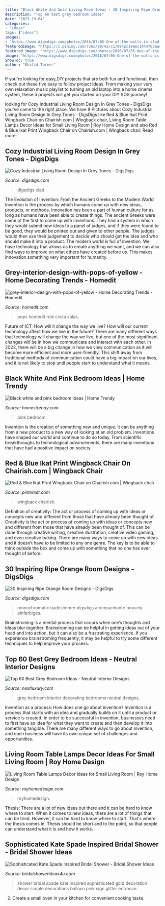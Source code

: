 ```yaml
---
title: "Black White And Gold Living Room Ideas : 30 Inspiring Ripe Orange Room Designs"
description: "Top 60 best grey bedroom ideas"
date: "2023-10-04"
categories:
- "ideas"
tags: ["ideas"]
images:
- "https://www.digsdigs.com/photos/2016/07/05-One-of-the-walls-is-clad-in-white-brick-775x1264.jpg"
featuredImage: "https://i.pinimg.com/736x/89/42/c1/8942c19aec1444763aa4c9404884eb2f--ikat-print-wingback-chairs.jpg"
featured_image: "https://www.digsdigs.com/photos/2016/07/05-One-of-the-walls-is-clad-in-white-brick-775x1264.jpg"
image: "https://www.digsdigs.com/photos/2016/07/05-One-of-the-walls-is-clad-in-white-brick-775x1264.jpg"
ShowToc: true
author: "Khalid Turner"
---
```



If you're looking for easy,DIY projects that are both fun and functional, then check out these five easy to follow project Ideas. From making your very own relaxation music playlist to turning an old laptop into a home cinema system, these 5 projects will get you started on your DIY SOS journey!

	

		
looking for Cozy Industrial Living Room Design In Grey Tones - DigsDigs you've came to the right place. We have 8 Pictures about Cozy Industrial Living Room Design In Grey Tones - DigsDigs like Red &amp; Blue Ikat Print Wingback Chair on Chairish.com | Wingback chair, Living Room Table Lamps Decor Ideas for Small Living Room | Roy Home Design and also Red &amp; Blue Ikat Print Wingback Chair on Chairish.com | Wingback chair. Read more:
		
    
## Cozy Industrial Living Room Design In Grey Tones - DigsDigs

<img loading=lazy src="https://www.digsdigs.com/photos/2016/07/05-One-of-the-walls-is-clad-in-white-brick-775x1264.jpg" onerror="this.onerror=null;this.src='https://tse4.mm.bing.net/th?id=OIP.ycteRiIxFoq3JYh3LTSjeAHaMF&amp;pid=15.1';" alt="Cozy Industrial Living Room Design In Grey Tones - DigsDigs">

_Source: digsdigs.com_

>digsdigs clad. 

	

The Evolution of Invention: From the Ancient Greeks to the Modern World
Invention is the process by which humans come up with new ideas, products, or methods. Innovation has been a part of human culture for as long as humans have been able to create things. The ancient Greeks were some of the first to come up with inventions. They had a system in which they would submit new ideas to a panel of judges, and if they were found to be good, they would be printed out and given to other people. The judges would then use their judgement to decide who should get the idea and who should make it into a product.
The modern world is full of invention. We have technology that allows us to create anything we want, and we can also find ways to improve on what others have created before us. This makes innovation something very important for humanity.

    
## Grey-interior-design-with-pops-of-yellow - Home Decorating Trends - Homedit

<img loading=lazy src="http://cdn.homedit.com/wp-content/uploads/2012/01/grey-interior-design-with-pops-of-yellow-659x1024.jpg" onerror="this.onerror=null;this.src='https://tse1.mm.bing.net/th?id=OIP.xiOxhCzT1JpTkgvXNntCbwHaLg&amp;pid=15.1';" alt="grey-interior-design-with-pops-of-yellow - Home Decorating Trends - Homedit">

_Source: homedit.com_

>pops homedit role cinza salas. 

	

Future of ICT: How will it change the way we live?
How will our current technology affect how we live in the future? 
There are many different ways that technology will change the way we live, but one of the most significant changes will be in how we communicate and interact with each other. In 2022, there will be a big change in how we view communication as it will become more efficient and more user-friendly. This shift away from traditional methods of communication could have a big impact on our lives, and it is not likely to stop until people start to understand what it means.

    
## Black White And Pink Bedroom Ideas | Home Trendy

<img loading=lazy src="https://homestrendy.com/wp-content/uploads/2012/04/black-white-and-pink-bedroom-ideas.jpg" onerror="this.onerror=null;this.src='https://tse1.mm.bing.net/th?id=OIP.04cyEZMuGqFux-RvreHbrAHaJ4&amp;pid=15.1';" alt="Black white and pink bedroom ideas | Home Trendy">

_Source: homestrendy.com_

>pink bedroom. 

	

Invention is the creation of something new and unique. It can be anything from a new product to a new way of looking at an old problem. Inventions have shaped our world and continue to do so today. From scientific breakthroughs to technological advancements, there are many inventions that have had a positive impact on society.

    
## Red &amp; Blue Ikat Print Wingback Chair On Chairish.com | Wingback Chair

<img loading=lazy src="https://i.pinimg.com/736x/89/42/c1/8942c19aec1444763aa4c9404884eb2f--ikat-print-wingback-chairs.jpg" onerror="this.onerror=null;this.src='https://tse4.mm.bing.net/th?id=OIP.cYvsj7Nu26oM2BhigcjQQQHaJ3&amp;pid=15.1';" alt="Red &amp; Blue Ikat Print Wingback Chair on Chairish.com | Wingback chair">

_Source: pinterest.com_

>wingback chairish. 

	

Definition of creativity: The act or process of coming up with ideas or concepts new and different from those that have already been thought of
Creativity is the act or process of coming up with ideas or concepts new and different from those that have already been thought of. This can be done through creative writing, creative illustration, creative video gaming, and even creative baking. There are many ways to come up with new ideas and it doesn’t have to be limited to any one genre. The key is to be able to think outside the box and come up with something that no one has ever thought of before.

    
## 30 Inspiring Ripe Orange Room Designs - DigsDigs

<img loading=lazy src="https://www.digsdigs.com/photos/bright-and-inspiring-orange-room-designs-18.jpg" onerror="this.onerror=null;this.src='https://tse3.mm.bing.net/th?id=OIP.7PK3Cf_wPfMezy1qKjPLfAHaJ-&amp;pid=15.1';" alt="30 Inspiring Ripe Orange Room Designs - DigsDigs">

_Source: digsdigs.com_

>monochromatic badezimmer digsdigs acompanhante housely einfarbiges. 

	

Brainstroming is a mental process that occurs when one’s thoughts and ideas blur together. Brainstroming can be helpful in getting ideas out of your head and into action, but it can also be a frustrating experience. If you experience brainstroming frequently, it may be helpful to try some different techniques to help improve your process.

    
## Top 60 Best Grey Bedroom Ideas - Neutral Interior Designs

<img loading=lazy src="http://nextluxury.com/wp-content/uploads/decorating-ideas-for-grey-bedrooms.jpg" onerror="this.onerror=null;this.src='https://tse2.mm.bing.net/th?id=OIP.qiM04GG8tsVU47z16fwUAgAAAA&amp;pid=15.1';" alt="Top 60 Best Grey Bedroom Ideas - Neutral Interior Designs">

_Source: nextluxury.com_

>grey bedroom interior decorating bedrooms neutral designs. 

	

Invention as a process: How does one go about invention?
Invention is a process that starts with an idea and gradually builds on it until a product or service is created. In order to be successful in invention, businesses need to first have an idea for what they want to create and then develop it into something tangible. There are many different ways to go about invention, and each business will have its own unique set of challenges and opportunities.

    
## Living Room Table Lamps Decor Ideas For Small Living Room | Roy Home Design

<img loading=lazy src="http://www.royhomedesign.com/wp-content/uploads/2017/05/vintange-living-room-table-lamps-for-desk-lights-decor-775x551.jpg" onerror="this.onerror=null;this.src='https://tse3.mm.bing.net/th?id=OIP.Um8ckPEiov2gWg2NLMZT1AHaFQ&amp;pid=15.1';" alt="Living Room Table Lamps Decor Ideas for Small Living Room | Roy Home Design">

_Source: royhomedesign.com_

>royhomedesign. 

	

Thesis: There are a lot of new ideas out there and it can be hard to know where to start.
When it comes to new ideas, there are a lot of things that can be tried. However, it can be hard to know where to start. That's where the thesis comes in. Thesis should be short and to the point, so that people can understand what it is and how it works.

    
## Sophisticated Kate Spade Inspired Bridal Shower - Bridal Shower Ideas

<img loading=lazy src="http://www.bridalshowerideas4u.com/wp-content/uploads/2016/05/Sophisticated-Kate-Spade-Inspired-Bridal-Shower-Glitter-Balloon-600x900.jpg" onerror="this.onerror=null;this.src='https://tse2.mm.bing.net/th?id=OIP.ZFA70pDuxEYHytlbn4s1qQHaLH&amp;pid=15.1';" alt="Sophisticated Kate Spade Inspired Bridal Shower - Bridal Shower Ideas">

_Source: bridalshowerideas4u.com_

>shower bridal spade kate inspired sophisticated gold decoration decor simple decorations balloon pink sign glitter entrance. 

	

2. Create a small oven in your kitchen for convenient cooking tasks.

